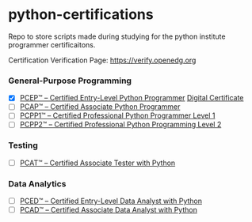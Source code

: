# python-certifications

Repo to store scripts made during studying for the python institute programmer certificaitons.

Certification Verification Page: https://verify.openedg.org

### General-Purpose Programming

- [x] [PCEP™ – Certified Entry-Level Python Programmer](https://pythoninstitute.org/pcep) [Digital Certificate](https://verify.openedg.org/?id=NwP9.vfxf.ZnwH.)
- [ ] [PCAP™ – Certified Associate Python Programmer](https://pythoninstitute.org/pcap)
- [ ] [PCPP1™ – Certified Professional Python Programmer Level 1](https://pythoninstitute.org/pcpp1)
- [ ] [PCPP2™ – Certified Professional Python Programming Level 2](https://pythoninstitute.org/pcpp2)

### Testing

- [ ] [PCAT™ – Certified Associate Tester with Python](https://pythoninstitute.org/pcat)

### Data Analytics

- [ ] [PCED™ – Certified Entry-Level Data Analyst with Python](https://pythoninstitute.org/pced)
- [ ] [PCAD™ – Certified Associate Data Analyst with Python](https://pythoninstitute.org/pcad)
